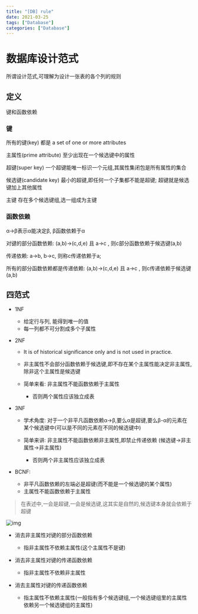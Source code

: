 ```yaml
---
title: "[DB] rule"
date: 2021-03-25
tags: ["Database"]
categories: ["Database"]
---
```


# 数据库设计范式

所谓设计范式,可理解为设计一张表的各个列的规则

## 定义

键和函数依赖

### 键

所有的键(key) 都是 a set of one or more attributes 

主属性(prime attribute) 至少出现在一个候选键中的属性 

超键(super key) 一个超键能唯一标识一个元组,其属性集闭包是所有属性的集合

候选键(candidate key) 最小的超键,即任何一个子集都不能是超键; 超键就是候选键加上其他属性

主键 存在多个候选键组,选一组成为主键

### 函数依赖

α->β表示α能决定β,  β函数依赖于α

对键的部分函数依赖: (a,b)->(c,d,e) 且 a->c , 则c部分函数依赖于候选键(a,b)

传递依赖: a->b, b->c, 则称c传递依赖于a;    

所有的部分函数依赖都是传递依赖:  (a,b)->(c,d,e) 且 a->c , 则c传递依赖于候选键(a,b)

## 四范式

- 1NF 
  - 给定行与列, 能得到唯一的值
  - 每一列都不可分割成多个子属性

- 2NF

  - It is of historical significance only and is not used in practice.        

  - 非主属性不会部分函数依赖于候选键,即不存在某个主属性能决定非主属性,除非这个主属性是候选键
  - 简单来看: 非主属性不能函数依赖于主属性
    - 否则两个属性应该独立成表

- 3NF

  - 学术角度: 对于一个非平凡函数依赖α->β,要么α是超键,要么β-α的元素在某个候选键中(可以是不同的元素在不同的候选键中) 

  - 简单来讲: 非主属性不能函数依赖非主属性,即禁止传递依赖   (候选键->非主属性->非主属性)
    - 否则两个非主属性应该独立成表

- BCNF:

  - 非平凡函数依赖的左端必是超键(而不能是一个候选键的某个属性)
  - 主属性不能函数依赖于主属性

>  在表述中,一会是超键,一会是候选键,这其实是自然的,候选键本身就会依赖于超键



![img](http://dl.iteye.com/upload/attachment/318920/fa4fcfba-7888-310d-bd10-a736ef1ac97d.gif)

- 消去非主属性对键的部分函数依赖
  - 指非主属性不依赖主属性(这个主属性不是键)
- 消去非主属性对键的传递函数依赖
  - 指非主属性不依赖非主属性

- 消去主属性对键的传递函数依赖
  - 指主属性不依赖主属性(一般指有多个候选键组,一个候选键组里的主属性依赖另一个候选键组的主属性)